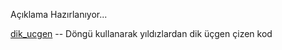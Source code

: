 Açıklama Hazırlanıyor...

[dik_ucgen](./dikucgen/)
  -- Döngü kullanarak yıldızlardan dik üçgen çizen kod
  
